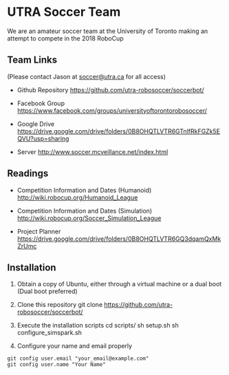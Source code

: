 # UTRA Soccer Team
We are an amateur soccer team at the University of Toronto making an attempt to compete in the 2018 RoboCup

## Team Links
(Please contact Jason at soccer@utra.ca for all access)

- Github Repository
https://github.com/utra-robosoccer/soccerbot/

- Facebook Group
https://www.facebook.com/groups/universityoftorontorobosoccer/

- Google Drive
https://drive.google.com/drive/folders/0B8OHQTLVTR6GTnlfRkFGZk5EQVU?usp=sharing

- Server
http://www.soccer.mcveillance.net/index.html

## Readings

- Competition Information and Dates (Humanoid)
http://wiki.robocup.org/Humanoid_League

- Competition Information and Dates (Simulation)
http://wiki.robocup.org/Soccer_Simulation_League

- Project Planner
https://drive.google.com/drive/folders/0B8OHQTLVTR6GQ3dqamQxMkZrUmc

## Installation
1. Obtain a copy of Ubuntu, either through a virtual machine or a dual boot (Dual boot preferred)

2. Clone this repository
git clone https://github.com/utra-robosoccer/soccerbot/

3. Execute the installation scripts
cd scripts/
sh setup.sh
sh configure_simspark.sh

4. Configure your name and email properly
```
git config user.email "your_email@example.com"
git config user.name "Your Name"
```
